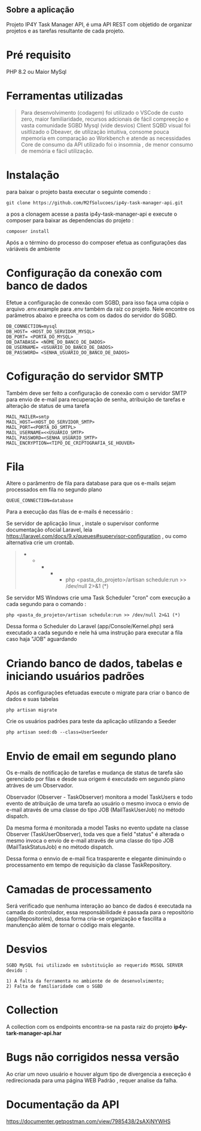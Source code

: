 
## Sobre a aplicação

Projeto IP4Y Task Manager API, é uma API REST com objetido de organizar projetos e as tarefas resultante de cada projeto.



# Pré requisito 

PHP 8.2 ou Maior
MySql

# Ferramentas utilizadas

> Para desenvolvimento (codagem) foi utilizado o VSCode de custo zero, maior familiaridade, recursos adcionais de fácil compreeção e vasta comunidade
> SGBD Mysql (vide desvios)
> Client SQBD visual foi usitlizado o Dbeaver, de utilização intuitiva, consome pouca mpemoria em comparação ao Workbench e atende as necessidades
> Core de consumo da API  utilizado foi o insomnia , de menor consumo de memória e fácil utilização.  

# Instalação

para baixar o projeto basta executar o seguinte comendo : 

```
git clone https://github.com/M2fSolucoes/ip4y-task-manager-api.git
```
a pos a clonagem acesse a pasta ip4y-task-manager-api e execute o composer para baixar as dependencias do projeto :
```
composer install
```
Após a o término do processo do composer efetua as configurações das váriáveis de ambiente

# Configuração da conexão com banco de dados 

Efetue a configuração de conexão com SGBD, para isso faça uma cópia o arquivo .env.example para .env também da raíz co projeto. 
Nele encontre os parâmetros abaixo e preecha os com os dados do servidor do SGBD.

```
DB_CONNECTION=mysql
DB_HOST= <HOST_DO_SERVIDOR_MYSQL>
DB_PORT= <PORTA_DO_MYSQL>
DB_DATABASE= <NOME_DO_BANCO_DE_DADOS>
DB_USERNAME= <USUÁRIO_DO_BANCO_DE_DADOS>
DB_PASSWORD= <SENHA_USUÁRIO_DO_BANCO_DE_DADOS>
```
# Cofiguração do servidor SMTP

Também deve ser feito a configuração de conexão com o servidor SMTP para envio de e-mail para recuperação de senha, atribuição de tarefas e alteração de status de uma tarefa

```
MAIL_MAILER=smtp
MAIL_HOST=<HOST_DO_SERVIDOR_SMTP>
MAIL_PORT=<PORTA_DO_SMTPL>
MAIL_USERNAME=<<USUÁRIO_SMTP>
MAIL_PASSWORD=<SENHA_USUÁRIO_SMTP>
MAIL_ENCRYPTION=<TIPO_DE_CRIPTOGRAFIA_SE_HOUVER>
```
# Fila 

Altere o parâmentro de fila para database para que os e-mails sejam processados em fila no segundo plano 
```
QUEUE_CONNECTION=database
```
Para a execução das filas de e-mails é necessário : 

Se servidor de aplicação linux , instale o supervisor conforme documentação ofocial Laravel, leia https://laravel.com/docs/9.x/queues#supervisor-configuration , ou como alternativa crie um crontab.

> * * * * * php <pasta_do_projeto>/artisan schedule:run >> /dev/null 2>&1   (*)

Se servidor MS Windows crie uma Task Scheduler "cron" com execução a cada segundo para o comando :
```
php <pasta_do_projeto>/artisan schedule:run >> /dev/null 2>&1 (*)

```
Dessa forma o Scheduler do Laravel (app/Console/Kernel.php) será executado a cada segundo e nele há uma instrução para executar a fila caso haja "JOB" aguardando 


# Criando banco de dados, tabelas e iniciando usuários padrões

Após as configurações efetuadas execute o migrate para criar o banco de dados e suas tabelas
```
php artisan migrate
```
Crie os usuários padrões para teste da aplicação utilizando a Seeder 
```
php artisan seed:db --class=UserSeeder
```
# Envio de email em segundo plano

Os e-mails de notificação de tarefas e mudança de status de tarefa são gerenciado por filas e  desde sua origem é executado em segundo plano atráves de um Observador. 

Observador (Observer -  TaskObserver) monitora a model TaskUsers e todo evento de atribuição de uma tarefa ao usuário o mesmo invoca o envio de e-mail através de uma classe do tipo JOB (MailTaskUserJob) no método dispatch.

Da mesma forma é monitorada a model Tasks no evento update na classe Observer (TaskUserObserver), toda ves que a field "status" é alterada  o mesmo invoca o envio de e-mail através de uma classe do tipo JOB (MailTaskStatusJob) e no método dispatch.

Dessa forma o ennvio de e-mail fica trasparente e elegante diminuindo o processamento em tempo de requisição da classe TaskRepository.

# Camadas de processamento

Será verificado que nenhuma interação ao banco de dados é executada na camada do controlador, essa responsábilidade é passada para o repositório (app/Repositories), dessa forma cria-se organização e fascilita a manutenção além de tornar o código mais elegante.


# Desvios 

    SGBD MySQL foi utilizado em substituição ao requerido MSSQL SERVER devido : 
    
    1) A falta da ferramenta no ambiente de de desenvolvimento;
    2) Falta de familiaridade com o SGBD 


# Collection 

A collection com os endpoints encontra-se na pasta raiz do projeto **ip4y-tark-manager-api.har**

# Bugs não corrigidos nessa versão 

Ao criar  um novo usuário e houver algum tipo de divergencia a execeção é redirecionada para uma página WEB Padrão , requer analise da falha.

# Documentação da API

https://documenter.getpostman.com/view/7985438/2sAXjNYWHS

